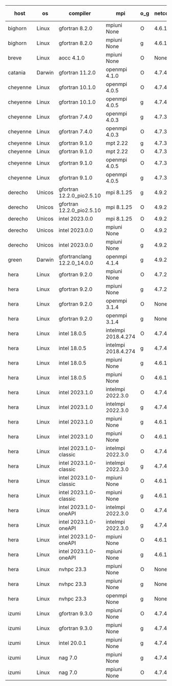 

| host     | os       | compiler                              | mpi                      | o_g        | netcdf        | build       | u_pass          | u_fail          | s_pass            | s_fail            | e_pass             | e_fail             | nuopc_pass       | nuopc_fail       | artifacts link          |
|----------|----------|---------------------------------------|--------------------------|------------|---------------|-------------|-----------------|-----------------|-------------------|-------------------|--------------------|--------------------|------------------|------------------|-------------------------|
| bighorn | Linux | gfortran 8.2.0 | mpiuni None  | O | 4.6.1  | PASS | 12423 | 0 | 8 | 0 | 44 | 0 | None | None | <a href="https://github.com/esmf-org/esmf-test-artifacts/tree/4cf8c8362720c465d2fede60ae18f4f3ecae2ce7/develop/gfortran/8.2.0/O/mpiuni/None" target="_blank">4cf8c83</a> | 
| bighorn | Linux | gfortran 8.2.0 | mpiuni None  | g | 4.6.1  | PASS | None | None | None | None | None | None | None | None | <a href="https://github.com/esmf-org/esmf-test-artifacts/tree/59ed4e9402e6e8103d504227071a3dfd0e42e1e7/develop/gfortran/8.2.0/g/mpiuni/None" target="_blank">59ed4e9</a> | 
| breve | Linux | aocc 4.1.0 | mpiuni None  | O | None  | PASS | None | None | None | None | None | None | None | None | <a href="https://github.com/esmf-org/esmf-test-artifacts/tree/b44f7b178e1b594584648deecd101284bb7e2e91/develop/aocc/4.1.0/O/mpiuni/None" target="_blank">b44f7b1</a> | 
| catania | Darwin | gfortran 11.2.0 | openmpi 4.1.0  | O | 4.7.4  | PASS | 14058 | 9 | 49 | 0 | 81 | 0 | 47 | 0 | <a href="https://github.com/esmf-org/esmf-test-artifacts/tree/f96c46316afae001efa6e4788d77a635a15ac91a/develop/gfortran/11.2.0/O/openmpi/4.1.0" target="_blank">f96c463</a> | 
| cheyenne | Linux | gfortran 10.1.0 | openmpi 4.0.5  | O | 4.7.4  | PASS | None | None | None | None | None | None | None | None | <a href="https://github.com/esmf-org/esmf-test-artifacts/tree/cc72d67cf19add15cdfbf6b7037cfae026c6251e/develop/gfortran/10.1.0/O/openmpi/4.0.5" target="_blank">cc72d67</a> | 
| cheyenne | Linux | gfortran 10.1.0 | openmpi 4.0.5  | g | 4.7.4  | PASS | None | None | None | None | None | None | None | None | <a href="https://github.com/esmf-org/esmf-test-artifacts/tree/cd292df0dde152da36d0bfab2746171df55cad01/develop/gfortran/10.1.0/g/openmpi/4.0.5" target="_blank">cd292df</a> | 
| cheyenne | Linux | gfortran 7.4.0 | openmpi 4.0.3  | g | 4.7.3  | PASS | None | None | None | None | None | None | None | None | <a href="https://github.com/esmf-org/esmf-test-artifacts/tree/6034a90daa44e844a20fb9843a65f68c520742bc/develop/gfortran/7.4.0/g/openmpi/4.0.3" target="_blank">6034a90</a> | 
| cheyenne | Linux | gfortran 7.4.0 | openmpi 4.0.3  | O | 4.7.3  | PASS | None | None | None | None | None | None | None | None | <a href="https://github.com/esmf-org/esmf-test-artifacts/tree/54d40d599dee28da011dceac4d6c3267160b1f41/develop/gfortran/7.4.0/O/openmpi/4.0.3" target="_blank">54d40d5</a> | 
| cheyenne | Linux | gfortran 9.1.0 | mpt 2.22  | g | 4.7.3  | PASS | None | None | None | None | None | None | None | None | <a href="https://github.com/esmf-org/esmf-test-artifacts/tree/a7eba1bb7eceee88c2c44755aa9e9ddebcb0a181/develop/gfortran/9.1.0/g/mpt/2.22" target="_blank">a7eba1b</a> | 
| cheyenne | Linux | gfortran 9.1.0 | mpt 2.22  | O | 4.7.3  | PASS | None | None | None | None | None | None | None | None | <a href="https://github.com/esmf-org/esmf-test-artifacts/tree/d4d1c7a30279626efca82c72a5bfbbccafeb46ec/develop/gfortran/9.1.0/O/mpt/2.22" target="_blank">d4d1c7a</a> | 
| cheyenne | Linux | gfortran 9.1.0 | openmpi 4.0.5  | O | 4.7.3  | PASS | None | None | None | None | None | None | None | None | <a href="https://github.com/esmf-org/esmf-test-artifacts/tree/597f694dd5c7650161964c1a9c44b540a3ef555d/develop/gfortran/9.1.0/O/openmpi/4.0.5" target="_blank">597f694</a> | 
| cheyenne | Linux | gfortran 9.1.0 | openmpi 4.0.5  | g | 4.7.3  | PASS | None | None | None | None | None | None | None | None | <a href="https://github.com/esmf-org/esmf-test-artifacts/tree/3cb5f1369a65c02ec39efc8a95385b34464550c9/develop/gfortran/9.1.0/g/openmpi/4.0.5" target="_blank">3cb5f13</a> | 
| derecho | Unicos | gfortran 12.2.0_pio2.5.10 | mpi 8.1.25  | g | 4.9.2  | PASS | None | None | None | None | None | None | None | None | <a href="https://github.com/esmf-org/esmf-test-artifacts/tree/ec66640a5d3c4ea92b6487dceda26f5135994dd9/develop/gfortran/12.2.0_pio2.5.10/g/mpi/8.1.25" target="_blank">ec66640</a> | 
| derecho | Unicos | gfortran 12.2.0_pio2.5.10 | mpi 8.1.25  | O | 4.9.2  | PASS | None | None | None | None | None | None | None | None | <a href="https://github.com/esmf-org/esmf-test-artifacts/tree/7b8307c8677efbee4e983421cc61595ac429056f/develop/gfortran/12.2.0_pio2.5.10/O/mpi/8.1.25" target="_blank">7b8307c</a> | 
| derecho | Unicos | intel 2023.0.0 | mpi 8.1.25  | O | 4.9.2  | PASS | None | None | None | None | None | None | None | None | <a href="https://github.com/esmf-org/esmf-test-artifacts/tree/b43b9f1dd08d41aeba8c6459678753e6a7635b5f/develop/intel/2023.0.0/O/mpi/8.1.25" target="_blank">b43b9f1</a> | 
| derecho | Unicos | intel 2023.0.0 | mpiuni None  | O | 4.9.2  | PASS | None | None | None | None | None | None | None | None | <a href="https://github.com/esmf-org/esmf-test-artifacts/tree/2fcf2176641c40bab0f2ff1675c03b3ada8c8894/develop/intel/2023.0.0/O/mpiuni/None" target="_blank">2fcf217</a> | 
| derecho | Unicos | intel 2023.0.0 | mpiuni None  | g | 4.9.2  | PASS | None | None | None | None | None | None | None | None | <a href="https://github.com/esmf-org/esmf-test-artifacts/tree/740187d38a3d01218a4495492de9d1bcd5192d99/develop/intel/2023.0.0/g/mpiuni/None" target="_blank">740187d</a> | 
| green | Darwin | gfortranclang 12.2.0_14.0.0 | openmpi 4.1.4  | g | 4.9.2  | PASS | None | None | None | None | None | None | None | None | <a href="https://github.com/esmf-org/esmf-test-artifacts/tree/dae36460201c3566afbdfbbbf7b21bf0013c61e0/develop/gfortranclang/12.2.0_14.0.0/g/openmpi/4.1.4" target="_blank">dae3646</a> | 
| hera | Linux | gfortran 9.2.0 | mpiuni None  | O | 4.7.2  | PASS | None | None | None | None | None | None | None | None | <a href="https://github.com/esmf-org/esmf-test-artifacts/tree/9c2fbd4cbd1ad732783399a3e456f1f3d3c8eb7b/develop/gfortran/9.2.0/O/mpiuni/None" target="_blank">9c2fbd4</a> | 
| hera | Linux | gfortran 9.2.0 | mpiuni None  | g | 4.7.2  | PASS | None | None | None | None | None | None | None | None | <a href="https://github.com/esmf-org/esmf-test-artifacts/tree/696a71109001ef4eb594fdb49b96e716f04af801/develop/gfortran/9.2.0/g/mpiuni/None" target="_blank">696a711</a> | 
| hera | Linux | gfortran 9.2.0 | openmpi 3.1.4  | O | None  | PASS | None | None | None | None | None | None | None | None | <a href="https://github.com/esmf-org/esmf-test-artifacts/tree/90d15e83e648452f087546158a723387203dcbea/develop/gfortran/9.2.0/O/openmpi/3.1.4" target="_blank">90d15e8</a> | 
| hera | Linux | gfortran 9.2.0 | openmpi 3.1.4  | g | None  | PASS | None | None | None | None | None | None | None | None | <a href="https://github.com/esmf-org/esmf-test-artifacts/tree/6259e6988bf4a0a67734cb23f087ab0e77d974f9/develop/gfortran/9.2.0/g/openmpi/3.1.4" target="_blank">6259e69</a> | 
| hera | Linux | intel 18.0.5 | intelmpi 2018.4.274  | O | 4.7.4  | PASS | None | None | None | None | None | None | None | None | <a href="https://github.com/esmf-org/esmf-test-artifacts/tree/b2560c4e5dae684d177ade275480d2cf2692d49b/develop/intel/18.0.5/O/intelmpi/2018.4.274" target="_blank">b2560c4</a> | 
| hera | Linux | intel 18.0.5 | intelmpi 2018.4.274  | g | 4.7.4  | PASS | None | None | None | None | None | None | None | None | <a href="https://github.com/esmf-org/esmf-test-artifacts/tree/5399f5431c6953f3d67d9296e827159750fb7cab/develop/intel/18.0.5/g/intelmpi/2018.4.274" target="_blank">5399f54</a> | 
| hera | Linux | intel 18.0.5 | mpiuni None  | g | 4.6.1  | PASS | None | None | None | None | None | None | None | None | <a href="https://github.com/esmf-org/esmf-test-artifacts/tree/7972fe6cb9bb7bdf402bba0795b9bc698f097e44/develop/intel/18.0.5/g/mpiuni/None" target="_blank">7972fe6</a> | 
| hera | Linux | intel 18.0.5 | mpiuni None  | O | 4.6.1  | PASS | None | None | None | None | None | None | None | None | <a href="https://github.com/esmf-org/esmf-test-artifacts/tree/daf2f74442ffb07198f1452fa43eecfc4aaf8c53/develop/intel/18.0.5/O/mpiuni/None" target="_blank">daf2f74</a> | 
| hera | Linux | intel 2023.1.0 | intelmpi 2022.3.0  | O | 4.7.4  | PASS | None | None | None | None | None | None | None | None | <a href="https://github.com/esmf-org/esmf-test-artifacts/tree/fadd49dca46ed32674db1b4878294d38fc885574/develop/intel/2023.1.0/O/intelmpi/2022.3.0" target="_blank">fadd49d</a> | 
| hera | Linux | intel 2023.1.0 | intelmpi 2022.3.0  | g | 4.7.4  | PASS | None | None | None | None | None | None | None | None | <a href="https://github.com/esmf-org/esmf-test-artifacts/tree/78ebe86f085760ed54850c7c72087efda669b95b/develop/intel/2023.1.0/g/intelmpi/2022.3.0" target="_blank">78ebe86</a> | 
| hera | Linux | intel 2023.1.0 | mpiuni None  | g | 4.6.1  | PASS | None | None | None | None | None | None | None | None | <a href="https://github.com/esmf-org/esmf-test-artifacts/tree/d8f30d916a94ff97a924e67fe5682d7802daea72/develop/intel/2023.1.0/g/mpiuni/None" target="_blank">d8f30d9</a> | 
| hera | Linux | intel 2023.1.0 | mpiuni None  | O | 4.6.1  | PASS | None | None | None | None | None | None | None | None | <a href="https://github.com/esmf-org/esmf-test-artifacts/tree/bbc6975afbb2f4e34329d09ceb24aff27f0f7d98/develop/intel/2023.1.0/O/mpiuni/None" target="_blank">bbc6975</a> | 
| hera | Linux | intel 2023.1.0-classic | intelmpi 2022.3.0  | O | 4.7.4  | PASS | None | None | None | None | None | None | None | None | <a href="https://github.com/esmf-org/esmf-test-artifacts/tree/0f969db38a4f79ecc082b32d6320e6aab5d5bccf/develop/intel/2023.1.0-classic/O/intelmpi/2022.3.0" target="_blank">0f969db</a> | 
| hera | Linux | intel 2023.1.0-classic | intelmpi 2022.3.0  | g | 4.7.4  | PASS | None | None | None | None | None | None | None | None | <a href="https://github.com/esmf-org/esmf-test-artifacts/tree/7cb817ef2b7c55107a010a1a1a4566174bcb93df/develop/intel/2023.1.0-classic/g/intelmpi/2022.3.0" target="_blank">7cb817e</a> | 
| hera | Linux | intel 2023.1.0-classic | mpiuni None  | O | 4.6.1  | PASS | None | None | None | None | None | None | None | None | <a href="https://github.com/esmf-org/esmf-test-artifacts/tree/52baad8787d8f4f5e998e5f9528e5985d971148e/develop/intel/2023.1.0-classic/O/mpiuni/None" target="_blank">52baad8</a> | 
| hera | Linux | intel 2023.1.0-classic | mpiuni None  | g | 4.6.1  | PASS | None | None | None | None | None | None | None | None | <a href="https://github.com/esmf-org/esmf-test-artifacts/tree/a90d529d531791203a6cef318a0bc7fa952db8c1/develop/intel/2023.1.0-classic/g/mpiuni/None" target="_blank">a90d529</a> | 
| hera | Linux | intel 2023.1.0-oneAPI | intelmpi 2022.3.0  | O | 4.7.4  | FAIL | None | None | None | None | None | None | None | None | <a href="https://github.com/esmf-org/esmf-test-artifacts/tree/88f3c2164ba7ebff57868a159fb231050bc05b15/develop/intel/2023.1.0-oneAPI/O/intelmpi/2022.3.0" target="_blank">88f3c21</a> | 
| hera | Linux | intel 2023.1.0-oneAPI | intelmpi 2022.3.0  | g | 4.7.4  | PASS | None | None | None | None | None | None | None | None | <a href="https://github.com/esmf-org/esmf-test-artifacts/tree/43f93e5b664f5498aa2055d15b8aa1eccb518afb/develop/intel/2023.1.0-oneAPI/g/intelmpi/2022.3.0" target="_blank">43f93e5</a> | 
| hera | Linux | intel 2023.1.0-oneAPI | mpiuni None  | O | 4.6.1  | FAIL | None | None | None | None | None | None | None | None | <a href="https://github.com/esmf-org/esmf-test-artifacts/tree/c55f568f8431fbc2eb0b0fa8976f711866cb1b15/develop/intel/2023.1.0-oneAPI/O/mpiuni/None" target="_blank">c55f568</a> | 
| hera | Linux | intel 2023.1.0-oneAPI | mpiuni None  | g | 4.6.1  | PASS | None | None | None | None | None | None | None | None | <a href="https://github.com/esmf-org/esmf-test-artifacts/tree/67c30c37d3eb4b70ac2db6520ecdc100833147d4/develop/intel/2023.1.0-oneAPI/g/mpiuni/None" target="_blank">67c30c3</a> | 
| hera | Linux | nvhpc 23.3 | mpiuni None  | O | None  | PASS | None | None | None | None | None | None | None | None | <a href="https://github.com/esmf-org/esmf-test-artifacts/tree/e21be20818a80ea9cc4dee329325fbe80fadafdb/develop/nvhpc/23.3/O/mpiuni/None" target="_blank">e21be20</a> | 
| hera | Linux | nvhpc 23.3 | mpiuni None  | g | None  | PASS | None | None | None | None | None | None | None | None | <a href="https://github.com/esmf-org/esmf-test-artifacts/tree/6fcb3b3dad90c27e7c75a935df4049b937f4c5f8/develop/nvhpc/23.3/g/mpiuni/None" target="_blank">6fcb3b3</a> | 
| hera | Linux | nvhpc 23.3 | openmpi None  | g | None  | PASS | None | None | None | None | None | None | None | None | <a href="https://github.com/esmf-org/esmf-test-artifacts/tree/5d7fb594b7597f0ae3605a7ccae31c76821e92e7/develop/nvhpc/23.3/g/openmpi/None" target="_blank">5d7fb59</a> | 
| izumi | Linux | gfortran 9.3.0 | mpiuni None  | O | 4.7.4  | PASS | None | None | None | None | None | None | None | None | <a href="https://github.com/esmf-org/esmf-test-artifacts/tree/372de94006f80f07185c80ebfe024ceb00213925/develop/gfortran/9.3.0/O/mpiuni/None" target="_blank">372de94</a> | 
| izumi | Linux | gfortran 9.3.0 | mpiuni None  | g | 4.7.4  | PASS | None | None | None | None | None | None | None | None | <a href="https://github.com/esmf-org/esmf-test-artifacts/tree/dfd7152e7493f084196feddff5ef8539f7bf2513/develop/gfortran/9.3.0/g/mpiuni/None" target="_blank">dfd7152</a> | 
| izumi | Linux | intel 20.0.1 | mpiuni None  | g | 4.7.4  | PASS | None | None | None | None | None | None | None | None | <a href="https://github.com/esmf-org/esmf-test-artifacts/tree/b6d9e7f3d0f544a2d6cf4074ff73a7f8398c8103/develop/intel/20.0.1/g/mpiuni/None" target="_blank">b6d9e7f</a> | 
| izumi | Linux | nag 7.0 | mpiuni None  | g | 4.7.4  | PASS | None | None | None | None | None | None | None | None | <a href="https://github.com/esmf-org/esmf-test-artifacts/tree/45acfaa9c6c5d246df17419c002b1524e7db5816/develop/nag/7.0/g/mpiuni/None" target="_blank">45acfaa</a> | 
| izumi | Linux | nag 7.0 | mpiuni None  | O | 4.7.4  | PASS | None | None | None | None | None | None | None | None | <a href="https://github.com/esmf-org/esmf-test-artifacts/tree/48300bac9a2fdc9d446de4566dc194abe0f81cc3/develop/nag/7.0/O/mpiuni/None" target="_blank">48300ba</a> | 
